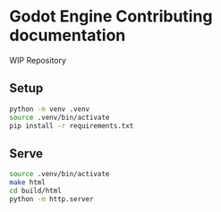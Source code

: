 # Godot Engine Contributing documentation

WIP Repository

## Setup

```bash
python -m venv .venv
source .venv/bin/activate
pip install -r requirements.txt
```

## Serve

```bash
source .venv/bin/activate
make html
cd build/html
python -m http.server
```

